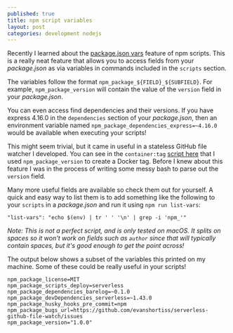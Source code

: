 ```yaml
---
published: true
title: npm script variables
layout: post
categories: development nodejs
---
```


Recently I learned about the [package.json vars](https://docs.npmjs.com/misc/scripts#packagejson-vars) feature of npm scripts.
This is a really neat feature that allows you to access fields from your
*package.json* as via variables in commands included in the `scripts` section.

The variables follow the format `npm_package_${FIELD}_${SUBFIELD}`. For
example, `npm_package_version` will contain the value of the `version`
field in your *package.json*. 

You can even access find dependencies and their versions. If you have express
4.16.0 in the `dependencies` section of your *package.json*, then an
environment variable named `npm_package_dependencies_express=~4.16.0` would be
available when executing your scripts!

This might seem trivial, but it came in useful in a stateless GitHub file
watcher I developed. You can see in the `container:tag` [script here](https://github.com/evanshortiss/stateless-github-file-watch/blob/master/package.json#L14)
that I used `npm_package_version` to create a Docker tag. Before I knew about
this feature I was in the process of writing some messy bash to parse out the
`version` field.

Many more useful fields are available so check them out for yourself. A quick
and easy way to list them is to add something like the following to your
`scripts` in a *package.json* and run it using `npm run list-vars`:

```
"list-vars": "echo $(env) | tr ' ' '\n' | grep -i 'npm_'"
```

_Note: This is not a perfect script, and is only tested on macOS. It splits on spaces so it won't work on fields such as `author` since that will typically contain spaces, but it's good enough to get the point across!_

The output below shows a subset of the variables this printed on my machine.
Some of these could be really useful in your scripts!

```
npm_package_license=MIT
npm_package_scripts_deploy=serverless
npm_package_dependencies_barelog=~0.1.0
npm_package_devDependencies_serverless=~1.43.0
npm_package_husky_hooks_pre_commit=npm
npm_package_bugs_url=https://github.com/evanshortiss/serverless-github-file-watch/issues
npm_package_version="1.0.0"
```


